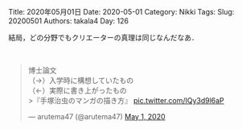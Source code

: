 ﻿Title: 2020年05月01日
Date: 2020-05-01
Category: Nikki
Tags: 
Slug: 20200501
Authors: takala4
Day: 126




結局，どの分野でもクリエーターの真理は同じなんだなあ．

<br>

<blockquote class="twitter-tweet"><p lang="ja" dir="ltr">博士論文<br>（→）入学時に構想していたもの<br>（←）実際に書き上がったもの<br>&gt;『手塚治虫のマンガの描き方』 <a href="https://t.co/IQy3d9l6aP">pic.twitter.com/IQy3d9l6aP</a></p>&mdash; arutema47 (@arutema47) <a href="https://twitter.com/arutema47/status/1256049217228828672?ref_src=twsrc%5Etfw">May 1, 2020</a></blockquote> <script async src="https://platform.twitter.com/widgets.js" charset="utf-8"></script>